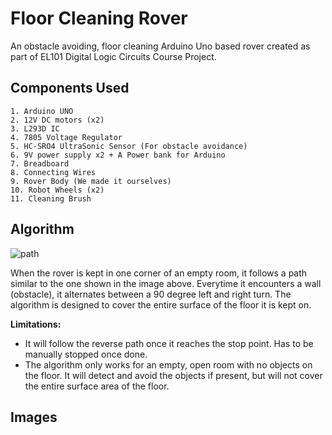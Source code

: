 # Floor Cleaning Rover
An obstacle avoiding, floor cleaning Arduino Uno based rover created as part of EL101 Digital Logic Circuits Course Project.

## Components Used
```
1. Arduino UNO
2. 12V DC motors (x2)
3. L293D IC
4. 7805 Voltage Regulator
5. HC-SRO4 UltraSonic Sensor (For obstacle avoidance)
6. 9V power supply x2 + A Power bank for Arduino
7. Breadboard
8. Connecting Wires
9. Rover Body (We made it ourselves)
10. Robot Wheels (x2)
11. Cleaning Brush
```
## Algorithm
![path](https://cloud.githubusercontent.com/assets/13731530/25047229/19048140-2153-11e7-84a1-a19b72e22290.png)

When the rover is kept in one corner of an empty room, it follows a path similar to the one shown in the image above.
Everytime it encounters a wall (obstacle), it alternates between a 90 degree left and right turn.
The algorithm is designed to cover the entire surface of the floor it is kept on.

**Limitations:**
* It will follow the reverse path once it reaches the stop point. Has to be manually stopped once done.
* The algorithm only works for an empty, open room with no objects on the floor.
It will detect and avoid the objects if present, but will not cover the entire surface area of the floor.

## Images
